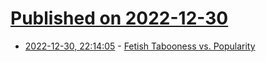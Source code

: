 # [Published on 2022-12-30](index.md)

* [2022-12-30, 22:14:05](https://news.ycombinator.com/item?id=34190714) - [Fetish Tabooness vs. Popularity](https://aella.substack.com/p/fetish-tabooness-vs-popularity)
